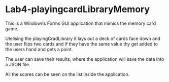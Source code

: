 # Lab4-playingcardLibraryMemory

This is a Windowns Forms GUI application that mimics the memory card game.

Utelising the playingCradLibrary it lays out a deck of cards face down and the user flips two cards and if they have the same value thy get added to the users hand and gets a point.

The user can save their results, where the application will save the data into a JSON file.

All the scores can be seen on the list inside the application.
